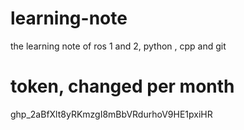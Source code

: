 # learning-note
the learning note of ros 1 and 2, python , cpp and git

# token, changed per month
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
